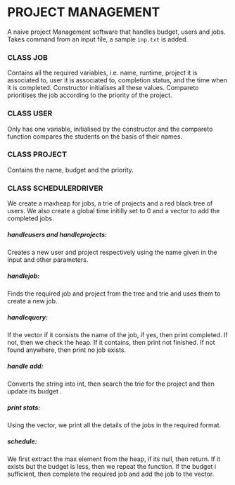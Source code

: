 # PROJECT MANAGEMENT

A naive project Management software that handles budget, users and jobs. Takes command from an input file, a sample `inp.txt` is added.

### CLASS JOB
Contains all the required variables, i.e. name, runtime, project it is associated to, user it is associated to, completion status, and the time when it is completed.
Constructor initialises all these values.
Compareto prioritises the job according to the priority of the project.

### CLASS USER
Only has one variable, initialised by the constructor and the compareto function compares the students on the basis of their names. 

### CLASS PROJECT
Contains the name, budget and the priority.

### CLASS SCHEDULERDRIVER
We create a maxheap for jobs, a trie of projects and a red black tree of users. We also create a global time initilly set to 0 and a vector to add the completed jobs.

##### handleusers and handleprojects:
Creates a new user and project respectively using the name given in the input and other parameters.

##### handlejob:
Finds the required job and project from the tree and trie and uses them to create a new job.

##### handlequery:
If the vector if it consists the name of the job, if yes, then print completed. If not, then we check the heap. If it contains, then print not finished. If not found anywhere, then print no job exists.

##### handle add:
Converts the string into int, then search the trie for the project and then update its budget .

##### print stats:
Using the vector, we print all the details of the jobs in the required format.

##### schedule:
We first extract the max element from the heap, if its null, then return. If it exists but the budget is less, then we repeat the function. If the budget i sufficient, then complete the required job and add the job to the vector.
